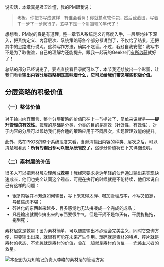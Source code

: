 
说实话，本章真是艰涩难懂，我的PM跟我说：

> 老板，你把书写成这样，有谁会看啊！你就搞点软件包，然后截截图，写着下一步下一步就行了，这早不是一个讲道理的年代了！

想想看，PM说的真是有道理，整一章节从系统定义的高度入手，一层层地往下深入，把系统定义、内容层次、系统策略等各个部分都讲到了，不仅给了结果，还把其中的思路进行说明。这种写作方法，确实不吃香。不过，我也自我安慰：我写书不是为了取悦谁，自己的理解力还能提升，跟我一起玩的Geeker们[有所收获][1]就好了！

总结的部分已经说完了，要点直接看目录就可以了，本节我还想放出一个彩蛋，让我们看看**输出内容分层策略到底意味着什么，它可以给我们带来哪些积极价值。**

## 分层策略的积极价值

### （一）整体价值

对于输出内容而言，整个分层策略的价值已在上一节提过了，简单来说就是——**提升管理的有效性**。管理的基础是分类，分类的目的是高效（针对性、有效性），对于内容的分层可以帮助我们将合适的策略应用于不同层次，实现管理效能的提升。

此外，站在PKOS的整个系统高度来看，当澄清输出内容的种类、层次之后，可以清楚地看到：**所有的输出都可以被系统管控了**，这部分价值将在下文详细说明。

### （二）素材层的价值

很多人可以把素材层次理解成**救星**！我经常要求身边年轻的伙伴通过输出来实现快速成长，他们也完全认同这个观点，可是在执行的时候就是不能持续，他们常说自己有这样的问题：
- 很多内容并不知道如何输出，写下来觉得太碎、增加管理成本，不写又怕忘，导致焦虑不堪；
- 碎片化的东西越来越多，再多感觉也无法拼凑成一个完成的成品；
- 凡是输出就期待搞出来的东西要很牛气，但是干货不是每天有，干脆拖拖拖，拖到死；

素材层就是救星！因为素材简单，可以随意输出不必理会完美主义，同时它查询方便，只要输出出来，就很有可能在未来产生作用。琐碎就是素材的特点、碎片就是素材的状态、不完美就是素材的价值，合在一起就是素材的价值——完美主义者的救星。

![本配图为为知笔记负责人李峻的素材层的管理方案][image-1]

[1]:	https://github.com/hiddenwangcc/HTBUAPKOS/issues/5

[image-1]:	http://77fm42.com1.z0.glb.clouddn.com/lijun.jpg "李峻的素材层管理方案"